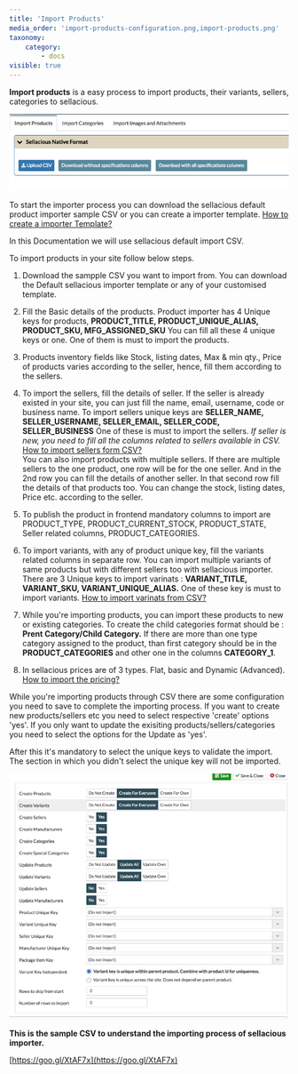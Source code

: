 ```yaml
---
title: 'Import Products'
media_order: 'import-products-configuration.png,import-products.png'
taxonomy:
    category:
        - docs
visible: true
---
```


**Import products** is a easy process to import products, their variants, sellers, categories to sellacious.

![](import-products.png)

To start the importer process you can download the sellacious default product importer sample CSV or you can create a importer template. [How to create a importer Template?](https://www.sellacious.com/learn/import-and-export/import-templates)

In this Documentation we will use sellacious default import CSV.

To import products in your site follow below steps.

1. Download the sampple CSV you want to import from. You can download the Default sellacious importer template or any of your customised template.

2. Fill the Basic details of the products. Product importer has 4 Unique keys for products, **PRODUCT_TITLE, PRODUCT_UNIQUE_ALIAS, PRODUCT_SKU, MFG_ASSIGNED_SKU** You can fill all these 4 unique keys or one. One of them is must to import the products.

3. Products inventory fields like Stock, listing dates, Max & min qty., Price of products varies according to the seller, hence, fill them according to the sellers.

4. To import the sellers, fill the details of seller. If the seller is already existed in your site, you can just fill the name, email, username, code or business name. To import sellers unique keys are **SELLER_NAME, SELLER_USERNAME, SELLER_EMAIL, SELLER_CODE, SELLER_BUSINESS** One of these is must to import the sellers.
_If seller is new, you need to fill all the columns related to sellers available in CSV._ [How to import sellers form CSV?](https://www.sellacious.com/learn/import-and-export/import-seller)
<br>You can also import products with multiple sellers. If there are multiple sellers to the one product, one row will be for the one seller. And in the 2nd row you can fill the details of another seller. In that second  row fill the details of that products too. You can change the stock, listing dates, Price etc. according to the seller.

5. To publish the product in frontend mandatory columns to import are PRODUCT_TYPE, PRODUCT_CURRENT_STOCK, PRODUCT_STATE, Seller related columns, PRODUCT_CATEGORIES.

6. To import variants, with any of product unique key, fill the variants related columns in separate row. You can import multiple variants of same products but with different sellers too with sellacious importer.
<br>There are 3 Unique keys to import varinats : **VARIANT_TITLE, VARIANT_SKU, VARIANT_UNIQUE_ALIAS.** One of these key is must to import variants. [How to import varinats from CSV?](https://www.sellacious.com/learn/import-and-export/import-variants)

7. While you're importing products, you can import these products to new or existing categories. To create the child categories format should be : **Prent Category/Child Category.** If there are more than one type category assigned to the product, than first category should be in the **PRODUCT_CATEGORIES** and other one in the columns **CATEGORY_1**.

8. In sellacious prices are of 3 types. Flat, basic and Dynamic (Advanced). [How to import the pricing?](https://www.sellacious.com/learn/import-and-export/import-pricing-types)

While you're importing products through CSV there are some configuration you need to save to complete the importing process. If you want to create new products/sellers etc you need to select respective 'create' options 'yes'. If you only want to update the exisiting products/sellers/categories you need to select the options for the Update as 'yes'.

After this it's mandatory to select the unique keys to validate the import. The section in which you didn't select the unique key will not be imported.

![](import-products-configuration.png)

**This is the sample CSV to understand the importing process of sellacious importer.**

[https://goo.gl/XtAF7x](https://goo.gl/XtAF7x)